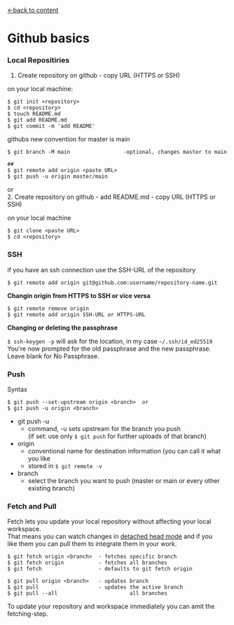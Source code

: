 [←back to content](https://github.com/pytherik/learning-git/wiki/Content)
# Github basics

### Local Repositiries

1. Create repository on github - copy URL (HTTPS or SSH)

on your local machine:
```
$ git init <repository>
$ cd <repository>
$ touch README.md
$ git add README.md
$ git commit -m 'add README'
``` 
githubs new convention for master is main  
```
$ git branch -M main                 -optional, changes master to main  

##
$ git remote add origin <paste URL>
$ git push -u origin master/main
```
or  
2. Create repository on github - add README.md - copy URL (HTTPS or SSH)

on your local machine
```
$ git clone <paste URL>
$ cd <repository>
``` 
### SSH
if you have an ssh connection use the SSH-URL of the repository
```
$ git remote add origin git@github.com:username/repository-name.git
``` 
**Changin origin from HTTPS to SSH or vice versa**
```
$ git remote remove origin
$ git remote add origin SSH-URL or HTTPS-URL
```

**Changing or deleting the passphrase**

`$ ssh-keygen -p`
will ask for the location, in my case `~/.ssh/id_ed25519`  
You're now prompted for the old passphrase and the new passphrase.  
Leave blank for No Passphrase.  

### Push

Syntax
``` 
$ git push --set-upstream origin <branch>  or
$ git push -u origin <branch>
```
- git push -u
  - command, -u sets upstream for the branch you push    
(if set: use only `$ git push` for further uploads of that branch)  
- origin
  - conventional name for destination information (you can call it what you like
  - stored in `$ git remote -v` 
- branch 
  - select the branch you want to push (master or main or every other existing branch)  

### Fetch and Pull

Fetch lets you update your local repository without affecting your local workspace.  
That means you can watch changes in [detached head mode](https://github.com/pytherik/learning-git/wiki/Branching#detached-head-mode) and if you  
like them you can pull them to integrate them in your work.  
```
$ git fetch origin <branch>  - fetches specific branch
$ git fetch origin           - fetches all branches
$ git fetch                  - defaults to git fetch origin

$ git pull origin <branch>   - updates branch
$ git pull                   - updates the active branch
$ git pull --all                       all branches    
```

To update your repository and workspace immediately you can amit the fetching-step.  
